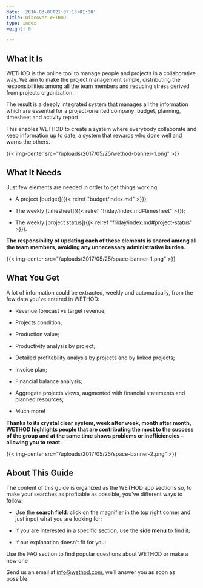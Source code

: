 ```yaml
---
date: '2016-03-08T21:07:13+01:00'
title: Discover WETHOD
type: index
weight: 0

---
```



## What It Is

WETHOD is the online tool to manage people and projects in a collaborative way. We aim to make the project management simple, distributing the responsibilities among all the team members and reducing stress derived from projects organization.

The result is a deeply integrated system that manages all the information which are essential for a project-oriented company: budget, planning, timesheet and activity report.

This enables WETHOD to create a system where everybody collaborate and keep information up to date, a system that rewards who done well and warns the others.

{{< img-center src="/uploads/2017/05/25/wethod-banner-1.png" >}}

## What It Needs

Just few elements are needed in order to get things working:

* A project [budget]({{< relref "budget/index.md" >}});

* The weekly [timesheet]({{< relref "friday/index.md#timesheet" >}});

* The weekly [project status]({{< relref "friday/index.md#project-status" >}}).

**The responsibility of updating each of these elements is shared among all the team members, avoiding any unnecessary administrative burden.**

{{< img-center src="/uploads/2017/05/25/space-banner-1.png" >}}

## What You Get

A lot of information could be extracted, weekly and automatically, from the few data you've entered in WETHOD:

* Revenue forecast vs target revenue;

* Projects condition;

* Production value;

* Productivity analysis by project;

* Detailed profitability analysis by projects and by linked projects;

* Invoice plan;

* Financial balance analysis;

* Aggregate projects views, augmented with financial statements and planned resources;

* Much more!

**Thanks to its crystal clear system, week after week, month after month, WETHOD highlights people that are contributing the most to the success of the group and at the same time shows problems or inefficiencies – allowing you to react.**

{{< img-center src="/uploads/2017/05/25/space-banner-2.png" >}}

## About This Guide

The content of this guide is organized as the WETHOD app sections so, to make your searches as profitable as possible, you've different ways to follow:

* Use the **search field**: click on the magnifier in the top right corner and just input what you are looking for;

* If you are interested in a specific section, use the **side menu** to find it;

* If our explanation doesn’t fit for you:

Use the FAQ section to find popular questions about WETHOD or make a new one

Send us an email at info@wethod.com, we’ll answer you as soon as possible.